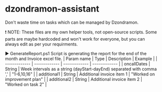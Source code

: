 # dzondramon-assistant
Don't waste time on tasks which can be managed by Dzondramon.

:exclamation: NOTE: These files are my own helper tools, not open-source scripts. Some parts are maybe hardcoded and won't work for everyone, but you can always edit as per your requirments.


:arrow_forward: GenerateReport.ps1
Script is generating the report for the end of the month and Invoice excel file.
| Param name  | Type | Description | Example |
| ------------- | ------------- | ------------- | ------------- |
| oncallDates  | String  | Week intervals as a string (dayStart-dayEnd) separated with comma  ',' | "1-6,10,16" |
| additional1  | String  | Additional invoice item 1 | "Worked on improvement plan" |
| additional2  | String  | Additional invoice item 2 | "Worked on task 2" |
